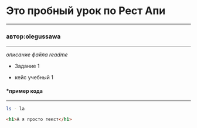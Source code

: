 # Это пробный урок по Рест Апи
---
### автор:olegussawa
---

*описание файла readme*


* Задание 1 

 

* кейс учебный 1


#### *пример кода
---

```bash
ls - la
```
```html
<h1>А я просто текст</h1>
```